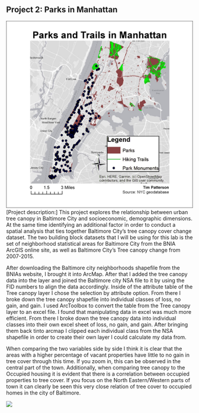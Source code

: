 ## Project 2: Parks in Manhattan
<img src = "project_parks/Parks.jpg">
[Project description:]
This project explores the relationship between urban tree canopy in Baltimore City and socioeconomic, demographic dimensions. At the same time identifying an additional factor in order to conduct a spatial analysis that ties together Baltimore City’s tree canopy cover change dataset. The two building block datasets that I will be using for this lab is the set of neighborhood statistical areas for Baltimore City from the BNIA ArcGIS online site, as well as Baltimore City’s Tree canopy change from 2007-2015.

After downloading the Baltimore city neighborhoods shapefile from the BNIAs website, I brought it into ArcMap. After that I added the tree canopy data into the layer and joined the Baltimore city NSA file to it by using the FID numbers to align the data accordingly. Inside of the attribute table of the Tree canopy layer I chose the selection by attribute option. From there I broke down the tree canopy shapefile into individual classes of loss, no gain, and gain. I used ArcToolbox to convert the table from the Tree canopy layer to an excel file. I found that manipulating data in excel was much more efficient. From there I broke down the tree canopy data into individual classes into their own excel sheet of loss, no gain, and gain. After bringing them back tinto arcmap I clipped each individual class from the NSA shapefile in order to create their own layer I could calculate my data from. 

When comparing the two variables side by side I think it is clear that the areas with a higher percentage of vacant properties have little to no gain in tree cover through this time. If you zoom in, this can be observed in the central part of the town. Additionally, when comparing tree canopy to the Occupied housing it is evident that there is a correlation between occupied properties to tree cover. If you focus on the North Eastern/Western parts of town it can clearly be seen this very close relation of tree cover to occupied homes in the city of Baltimore.



<img src="images/dummy_thumbnail.jpg?raw=true"/>
